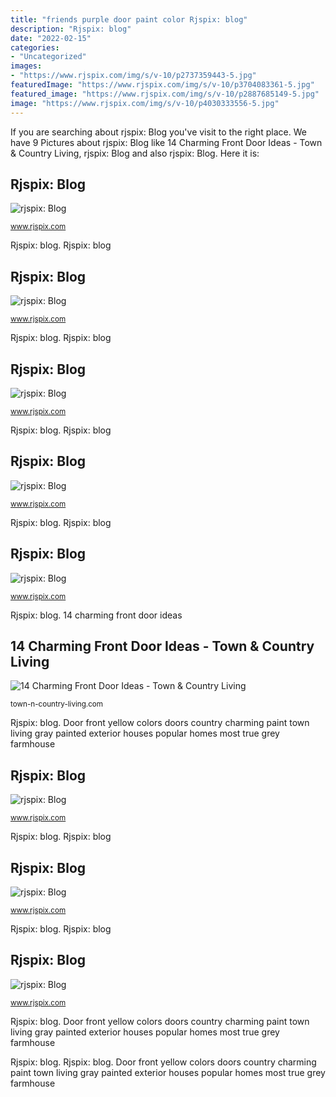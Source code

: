 ```yaml
---
title: "friends purple door paint color Rjspix: blog"
description: "Rjspix: blog"
date: "2022-02-15"
categories:
- "Uncategorized"
images:
- "https://www.rjspix.com/img/s/v-10/p2737359443-5.jpg"
featuredImage: "https://www.rjspix.com/img/s/v-10/p3704083361-5.jpg"
featured_image: "https://www.rjspix.com/img/s/v-10/p2887685149-5.jpg"
image: "https://www.rjspix.com/img/s/v-10/p4030333556-5.jpg"
---
```


If you are searching about rjspix: Blog you've visit to the right place. We have 9 Pictures about rjspix: Blog like 14 Charming Front Door Ideas - Town &amp; Country Living, rjspix: Blog and also rjspix: Blog. Here it is:

## Rjspix: Blog

![rjspix: Blog](https://www.rjspix.com/img/s/v-10/p2887685149-5.jpg "Rjspix: blog")

<small>www.rjspix.com</small>

Rjspix: blog. Rjspix: blog

## Rjspix: Blog

![rjspix: Blog](https://www.rjspix.com/img/s/v-10/p3842010469-5.jpg "Rjspix: blog")

<small>www.rjspix.com</small>

Rjspix: blog. Rjspix: blog

## Rjspix: Blog

![rjspix: Blog](https://www.rjspix.com/img/s/v-10/p4097520902-5.jpg "Rjspix: blog")

<small>www.rjspix.com</small>

Rjspix: blog. Rjspix: blog

## Rjspix: Blog

![rjspix: Blog](https://www.rjspix.com/img/s/v-10/p4030333556-5.jpg "14 charming front door ideas")

<small>www.rjspix.com</small>

Rjspix: blog. Rjspix: blog

## Rjspix: Blog

![rjspix: Blog](https://www.rjspix.com/img/s/v-10/p4060005133-5.jpg "Rjspix: blog")

<small>www.rjspix.com</small>

Rjspix: blog. 14 charming front door ideas

## 14 Charming Front Door Ideas - Town &amp; Country Living

![14 Charming Front Door Ideas - Town &amp; Country Living](https://town-n-country-living.com/wp-content/uploads/2018/02/traditional-entry-1.jpg "Rjspix: blog")

<small>town-n-country-living.com</small>

Rjspix: blog. Door front yellow colors doors country charming paint town living gray painted exterior houses popular homes most true grey farmhouse

## Rjspix: Blog

![rjspix: Blog](https://www.rjspix.com/img/s/v-10/p4076850756-5.jpg "Door front yellow colors doors country charming paint town living gray painted exterior houses popular homes most true grey farmhouse")

<small>www.rjspix.com</small>

Rjspix: blog. Rjspix: blog

## Rjspix: Blog

![rjspix: Blog](https://www.rjspix.com/img/s/v-10/p2737359443-5.jpg "Rjspix: blog")

<small>www.rjspix.com</small>

Rjspix: blog. Rjspix: blog

## Rjspix: Blog

![rjspix: Blog](https://www.rjspix.com/img/s/v-10/p3704083361-5.jpg "Rjspix: blog")

<small>www.rjspix.com</small>

Rjspix: blog. Door front yellow colors doors country charming paint town living gray painted exterior houses popular homes most true grey farmhouse

Rjspix: blog. Rjspix: blog. Door front yellow colors doors country charming paint town living gray painted exterior houses popular homes most true grey farmhouse
